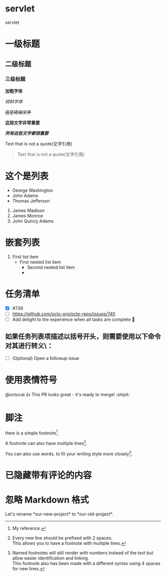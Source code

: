 # servlet
servlet
# 一级标题
## 二级标题
### 三级标题

**加粗字体**

*倾斜字体*

~~这是错误文字~~

**这段文字非常重要**

***所有这些文字都很重要***

Text that is not a quote(文字引用)
> Text that is not a quote(文字引用)

# 这个是列表
- George Washington
- John Adams
- Thomas Jefferson

1. James Madison
2. James Monroe
3. John Quincy Adams

# 嵌套列表
1. First list item
   - First nested list item
     - Second nested list item
     - 
# 任务清单
- [x] #739
- [ ] https://github.com/octo-org/octo-repo/issues/740
- [ ] Add delight to the experience when all tasks are complete :tada:

## 如果任务列表项描述以括号开头，则需要使用以下命令对其进行转义\：
- [ ] \(Optional) Open a followup issue

# 使用表情符号
@octocat :+1: This PR looks great - it's ready to merge! :shipit:

# 脚注
Here is a simple footnote[^1].

A footnote can also have multiple lines[^2].  

You can also use words, to fit your writing style more closely[^note].

[^1]: My reference.
[^2]: Every new line should be prefixed with 2 spaces.  
  This allows you to have a footnote with multiple lines.
[^note]:
    Named footnotes will still render with numbers instead of the text but allow easier identification and linking.  
    This footnote also has been made with a different syntax using 4 spaces for new lines.

# 已隐藏带有评论的内容
<!-- 这个内容不会出现在渲染的 Markdown 中 -->

# 忽略 Markdown 格式
Let's rename \*our-new-project\* to \*our-old-project\*.
